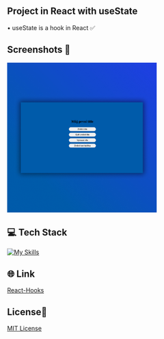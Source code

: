 ## Project in React with useState
•  useState is a hook in React ✅

## Screenshots 📱
<img src="src/images/react-hook.jpg" width="350">

## 💻 Tech Stack
[![My Skills](https://skillicons.dev/icons?i=html,css,javascript,react)](https://skillicons.dev)

## 🌐 Link
<a href="https://react-hooks-dejvcodes.netlify.app/">React-Hooks</a>

## License🔐
[MIT License](LICENSE)